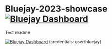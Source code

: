# Bluejay-2023-showcase [![Bluejay Dashboard](https://img.shields.io/badge/Bluejay-Dashboard_L0-blue.svg)](http://dashboard.bluejay.governify.io/dashboard/script/dashboardLoader.js?dashboardURL=https://reporter.bluejay.governify.io/api/v4/dashboards/tpa-Bluejay-2023-showcase-GH-governifyauditor_Bluejay-2023-showcase/main)
Test readme

[![Bluejay Dashboard](https://img.shields.io/badge/Bluejay-Dashboard_123-blue.svg)](http://dashboard.bluejay.governify.io/dashboard/script/dashboardLoader.js?dashboardURL=https://reporter.bluejay.governify.io/api/v4/dashboards/tpa-PSG2-2023-GH-governifyauditor_goldenflow-showcase-project/main) (credentials: user/bluejay)
